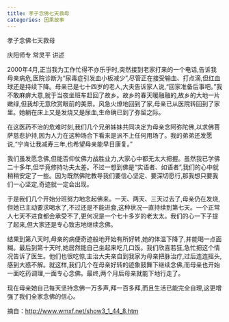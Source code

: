 ```yaml
---
title: 孝子念佛七天救母
categories: 因果故事
---
```


	   
孝子念佛七天救母

庆阳师专 常灵平 讲述

2000年4月,正当我为工作忙得不亦乐乎时,突然接到老家打来的一个电话,告诉我母亲病危,医院诊断为“尿毒症引发血小板减少”,尽管正在接受输血、打点滴,但红血球还是持续下降。母亲已是七十四岁的老人,大夫告诉家人说,“回家准备后事吧。”我不敢麻痹大意,就于当夜坐班车赶回了故乡。故乡的春天暖融融的,故乡的大地一片嫩绿,但我却无意欣赏眼前的美景。风急火燎地回到了家,母亲已从医院转回到了家里。她躺在床上又是发烧又是尿血,生命确已到了弥留之际。

在这医药不治的危难时刻,我们几个兄弟姊妹共同决定为母亲念阿弥陀佛,以求佛菩萨慈悲护持,因为人力在这种场合下看来是派不上任何用场了。我的弟弟还发愿说,“宁肯让我减寿三年,也希望母亲能早日康复。”

我们虽发愿念佛,但能否仰仗佛力战胜业力,大家心中都无太大把握。虽然我已学佛二十多年,但毕竟修持功夫太差。不过一想到佛是“实语者、如语者”,我们的心中就稍稍安定了一些。因为既然佛陀教导我们要信心坚定、要深切愿行,那我想只要我们一心坚定,奇迹就一定会出现。

于是我们几个开始分班努力地念起佛来。一天、两天、三天过去了,母亲仍在发烧,但她已主动要求喝水了,不过还是不能进食,这种状况一直持续到第七天。一个正常人七天不进食都会承受不了,更何况是一个七十多岁的老太太。我们的心一下子提了起来,但大家还是专心致志地继续念佛。

结果到第八天时,母亲的病便奇迹般地开始有所好转,她的体温下降了,并能喝一点面糊。最后到第十天时,她居然能自己坐起来吃几口饭。我们欣喜若狂,急忙把这个情况告诉了医生。他们也很吃惊,主治大夫亲自到我家为母亲把脉治疗,过后连连摇头,感到大惑不解。就这样,我们几个在母亲好转的迹象鼓舞下继续念佛,而母亲也开始一面吃药调理,一面专心念佛。最终,两个月后母亲就能下地行走了。

现在母亲她自己每天坚持念佛一万多声,拜一百多拜,而且生活已能完全自理,这更增强了我们全家念佛的信心。


摘自：http://www.wmxf.net/show3_1_44_8.htm